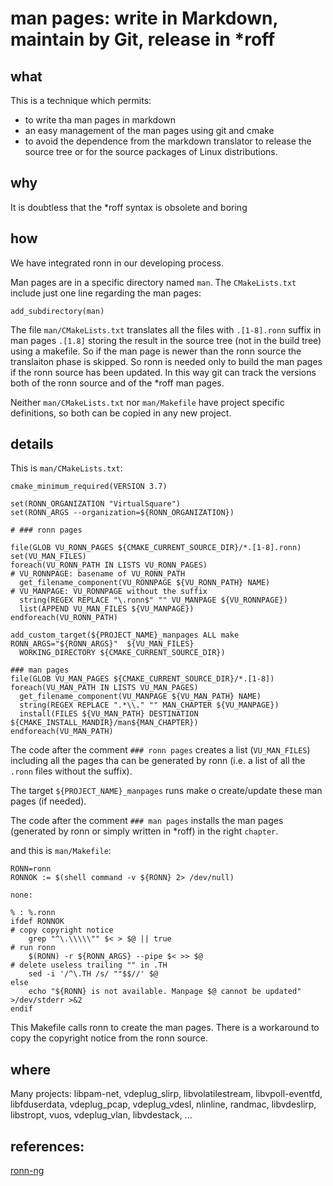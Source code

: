 man pages: write in Markdown, maintain by Git, release in \*roff
====

what
----
This is a technique which permits:

* to write tha man pages in markdown
* an easy management of the man pages using git and cmake
* to avoid the dependence from the markdown translator to release the source tree or for the source packages of Linux distributions.

why
----
It is doubtless that the *roff syntax is obsolete and boring

how
----
We have integrated ronn in our developing process.

Man pages are in a specific directory named `man`.
The `CMakeLists.txt` include just one line regarding the man pages:
```
add_subdirectory(man)
```

The file `man/CMakeLists.txt` translates all the files with `.[1-8].ronn` suffix in man pages `.[1.8]`
storing the result in the source tree (not in the build tree) using a makefile. So if the man page
is newer than the ronn source the translaiton phase is skipped. 
So ronn is needed only to build the man pages if the ronn source has been updated.
In this way git can track the versions both of the ronn source and of the \*roff man pages.

Neither `man/CMakeLists.txt` nor `man/Makefile` have project specific definitions, so both can be copied
in any new project.

details
----

This is `man/CMakeLists.txt`:

```
cmake_minimum_required(VERSION 3.7)
  
set(RONN_ORGANIZATION "VirtualSquare")
set(RONN_ARGS --organization=${RONN_ORGANIZATION})

# ### ronn pages

file(GLOB VU_RONN_PAGES ${CMAKE_CURRENT_SOURCE_DIR}/*.[1-8].ronn)
set(VU_MAN_FILES)
foreach(VU_RONN_PATH IN LISTS VU_RONN_PAGES)
# VU_RONNPAGE: basename of VU_RONN_PATH
  get_filename_component(VU_RONNPAGE ${VU_RONN_PATH} NAME)
# VU_MANPAGE: VU_RONNPAGE without the suffix
  string(REGEX REPLACE "\.ronn$" "" VU_MANPAGE ${VU_RONNPAGE})
  list(APPEND VU_MAN_FILES ${VU_MANPAGE})
endforeach(VU_RONN_PATH)

add_custom_target(${PROJECT_NAME}_manpages ALL make RONN_ARGS="${RONN_ARGS}"  ${VU_MAN_FILES}
  WORKING_DIRECTORY ${CMAKE_CURRENT_SOURCE_DIR})

### man pages
file(GLOB VU_MAN_PAGES ${CMAKE_CURRENT_SOURCE_DIR}/*.[1-8])
foreach(VU_MAN_PATH IN LISTS VU_MAN_PAGES)
  get_filename_component(VU_MANPAGE ${VU_MAN_PATH} NAME)
  string(REGEX REPLACE ".*\\." "" MAN_CHAPTER ${VU_MANPAGE})
  install(FILES ${VU_MAN_PATH} DESTINATION ${CMAKE_INSTALL_MANDIR}/man${MAN_CHAPTER})
endforeach(VU_MAN_PATH)
```
The code after the comment `### ronn pages` creates a list (`VU_MAN_FILES`) including all the pages
tha can be generated by ronn (i.e. a list of all the `.ronn` files without the suffix).

The target `${PROJECT_NAME}_manpages`  runs make o create/update these man pages (if needed).

The code after the comment `### man pages` installs the man pages (generated by ronn or simply written in \*roff)
in the right `chapter`.

and this is `man/Makefile`:

```make
RONN=ronn
RONNOK := $(shell command -v ${RONN} 2> /dev/null)

none:

% : %.ronn
ifdef RONNOK
# copy copyright notice
    grep "^\.\\\\\"" $< > $@ || true
# run ronn
    $(RONN) -r ${RONN_ARGS} --pipe $< >> $@
# delete useless trailing "" in .TH
    sed -i '/^\.TH /s/ ""$$//' $@
else
    echo "${RONN} is not available. Manpage $@ cannot be updated" >/dev/stderr >&2
endif
```

This Makefile calls ronn to create the man pages. There is a workaround to copy the copyright notice from the ronn source.

where
----
Many projects: libpam-net, vdeplug_slirp, libvolatilestream, libvpoll-eventfd, libfduserdata, vdeplug_pcap, vdeplug_vdesl, nlinline, randmac, libvdeslirp, libstropt, vuos, vdeplug_vlan, libvdestack, ...

references:
----
[ronn-ng](https://github.com/apjanke/ronn-ng)

